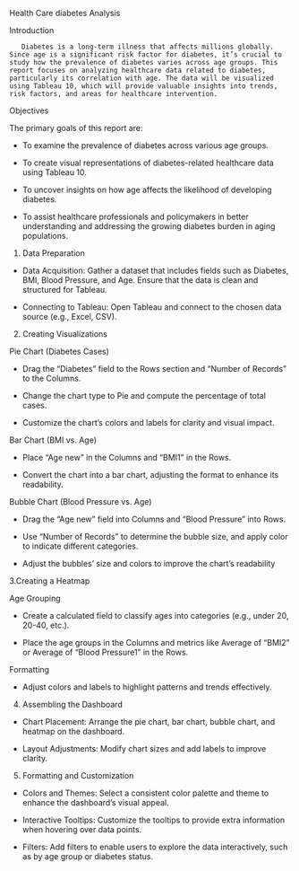Health Care diabetes Analysis  

 Introduction  

       Diabetes is a long-term illness that affects millions globally. Since age is a significant risk factor for diabetes, it’s crucial to study how the prevalence of diabetes varies across age groups. This report focuses on analyzing healthcare data related to diabetes, particularly its correlation with age. The data will be visualized using Tableau 10, which will provide valuable insights into trends, risk factors, and areas for healthcare intervention.

 Objectives  

The primary goals of this report are:

  - To examine the prevalence of diabetes across various age groups.

  - To create visual representations of diabetes-related healthcare data using Tableau 10.

  - To uncover insights on how age affects the likelihood of developing diabetes.

  - To assist healthcare professionals and policymakers in better understanding and addressing the growing diabetes burden in aging populations.



1. Data Preparation  

 - Data Acquisition: Gather a dataset that includes fields such as Diabetes, BMI, Blood Pressure, and Age. Ensure that the data is clean and structured for Tableau.

 - Connecting to Tableau: Open Tableau and connect to the chosen data source (e.g., Excel, CSV).

 2. Creating Visualizations  

Pie Chart (Diabetes Cases)  

 - Drag the “Diabetes” field to the Rows section and “Number of Records” to the Columns.

 - Change the chart type to Pie and compute the percentage of total cases.

 - Customize the chart’s colors and labels for clarity and visual impact.

Bar Chart (BMI vs. Age)  

 - Place “Age new” in the Columns and “BMI1” in the Rows.

 - Convert the chart into a bar chart, adjusting the format to enhance its readability.

Bubble Chart (Blood Pressure vs. Age)  

 - Drag the “Age new” field into Columns and “Blood Pressure” into Rows.

 - Use “Number of Records” to determine the bubble size, and apply color to indicate different categories.

 - Adjust the bubbles’ size and colors to improve the chart’s readability

3.Creating a Heatmap

Age Grouping  

 - Create a calculated field to classify ages into categories (e.g., under 20, 20-40, etc.).

 - Place the age groups in the Columns and metrics like Average of  “BMI2” or Average of “Blood Pressure1” in the Rows.

Formatting  

-	Adjust colors and labels to highlight patterns and trends effectively.

4. Assembling the Dashboard  

 - Chart Placement: Arrange the pie chart, bar chart, bubble chart, and heatmap on the dashboard.

 - Layout Adjustments: Modify chart sizes and add labels to improve clarity.

5. Formatting and Customization  

 - Colors and Themes: Select a consistent color palette and theme to enhance the dashboard’s visual appeal.

 - Interactive Tooltips: Customize the tooltips to provide extra information when hovering over data points.

 - Filters: Add filters to enable users to explore the data interactively, such as by age group or diabetes status.
